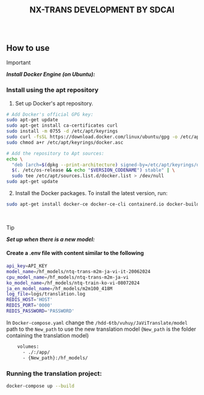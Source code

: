 ## <p align="center">NX-TRANS DEVELOPMENT BY SDCAI</p> <br>
## How to use<br>


> [!IMPORTANT]
>***Install Docker Engine (on Ubuntu):***<br>
<!-- > Run the following command to uninstall all conflicting packages:
```bash 
for pkg in docker.io docker-doc docker-compose docker-compose-v2 podman-docker containerd runc; do sudo apt-get remove $pkg; done
``` -->
### Install using the apt repository<br>
1. Set up Docker's apt repository.<br>
``` bash 
# Add Docker's official GPG key:
sudo apt-get update
sudo apt-get install ca-certificates curl
sudo install -m 0755 -d /etc/apt/keyrings
sudo curl -fsSL https://download.docker.com/linux/ubuntu/gpg -o /etc/apt/keyrings/docker.asc
sudo chmod a+r /etc/apt/keyrings/docker.asc

# Add the repository to Apt sources:
echo \
  "deb [arch=$(dpkg --print-architecture) signed-by=/etc/apt/keyrings/docker.asc] https://download.docker.com/linux/ubuntu \
  $(. /etc/os-release && echo "$VERSION_CODENAME") stable" | \
  sudo tee /etc/apt/sources.list.d/docker.list > /dev/null
sudo apt-get update
```
2. Install the Docker packages.
To install the latest version, run:
``` bash
sudo apt-get install docker-ce docker-ce-cli containerd.io docker-buildx-plugin docker-compose-plugin 
```

<br/>

> [!TIP] 
>***Set up when there is a new model:***<br>
<!-- ### Set up when there is a new model:<br> -->
#### Create a .env file with content similar to the following<br>
``` bash 
api_key=API_KEY
model_name=/hf_models/ntq-trans-m2m-ja-vi-it-20062024
cpu_model_name=/hf_models/ntq-trans-m2m-ja-vi
ko_model_name=/hf_models/ntq-train-ko-vi-08072024
ja_en_model_name=/hf_models/m2m100_418M
log_file=logs/translation.log
REDIS_HOST='HOST'
REDIS_PORT='0000'
REDIS_PASSWORD='PASSWORD'
```

In `Docker-compose.yaml` change the `/hdd-6tb/vuhuy/JaViTranslate/model` path to the `New_path` to use the new translation model (`New_path` is the folder containing the translation model) <br>
```bash
    volumes:
      - ./:/app/
      - {New_path}:/hf_models/
```

### Running the translation project: 
```bash 
docker-compose up --build 
```